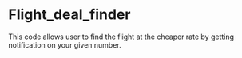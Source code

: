 # Flight_deal_finder
This code allows user to find the flight at the cheaper rate by getting notification on your given number.

